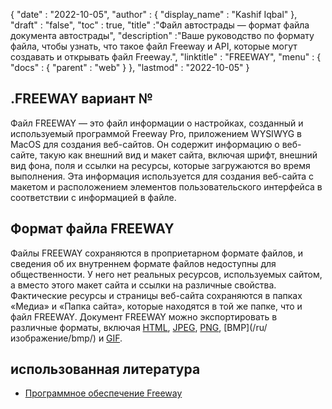 {
  "date" : "2022-10-05",
  "author" : {
    "display_name" : "Kashif Iqbal"
},
  "draft" : "false",
  "toc" : true,
  "title" :"Файл автострады — формат файла документа автострады",
  "description" :"Ваше руководство по формату файла, чтобы узнать, что такое файл Freeway и API, которые могут создавать и открывать файл Freeway.",
  "linktitle" : "FREEWAY",
  "menu" : {
    "docs" : {
      "parent" : "web"
}
},
  "lastmod" : "2022-10-05"
}

## .FREEWAY вариант №

Файл FREEWAY — это файл информации о настройках, созданный и используемый программой Freeway Pro, приложением WYSIWYG в MacOS для создания веб-сайтов. Он содержит информацию о веб-сайте, такую как внешний вид и макет сайта, включая шрифт, внешний вид фона, поля и ссылки на ресурсы, которые загружаются во время выполнения. Эта информация используется для создания веб-сайта с макетом и расположением элементов пользовательского интерфейса в соответствии с информацией в файле.

## Формат файла FREEWAY

Файлы FREEWAY сохраняются в проприетарном формате файлов, и сведения об их внутреннем формате файлов недоступны для общественности. У него нет реальных ресурсов, используемых сайтом, а вместо этого макет сайта и ссылки на различные свойства. Фактические ресурсы и страницы веб-сайта сохраняются в папках «Медиа» и «Папка сайта», которые находятся в той же папке, что и файл FREEWAY. Документ FREEWAY можно экспортировать в различные форматы, включая [HTML](/ru/web/html/), [JPEG](/ru/image/jpeg/), [PNG](/ru/image/png/), [BMP](/ru/ изображение/bmp/) и [GIF](/ru/image/gif/).

## использованная литература

* [Программное обеспечение Freeway](https://en.wikipedia.org/wiki/Freeway_(software))

